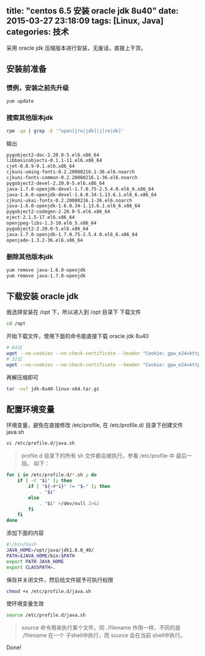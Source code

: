 title: "centos 6.5 安装 oracle jdk 8u40"
date: 2015-03-27 23:18:09
tags: [Linux, Java]
categories: 技术
---

采用 oracle jdk 压缩版本进行安装，无废话，直接上干货。<!-- more -->

## 安装前准备

### 惯例，安装之前先升级

``` bash
yum update
```

<!-- more -->

### 搜索其他版本jdk

``` bash
rpm -qa | grep -E '^open[jre|jdk]|j[re|dk]'
```

输出

``` bash
pygobject2-doc-2.20.0-5.el6.x86_64
libbasicobjects-0.1.1-11.el6.x86_64
cjet-0.8.9-9.1.el6.x86_64
cjkuni-uming-fonts-0.2.20080216.1-36.el6.noarch
cjkuni-fonts-common-0.2.20080216.1-36.el6.noarch
pygobject2-devel-2.20.0-5.el6.x86_64
java-1.7.0-openjdk-devel-1.7.0.75-2.5.4.0.el6_6.x86_64
java-1.6.0-openjdk-devel-1.6.0.34-1.13.6.1.el6_6.x86_64
cjkuni-ukai-fonts-0.2.20080216.1-36.el6.noarch
java-1.6.0-openjdk-1.6.0.34-1.13.6.1.el6_6.x86_64
pygobject2-codegen-2.20.0-5.el6.x86_64
eject-2.1.5-17.el6.x86_64
openjpeg-libs-1.3-10.el6_5.x86_64
pygobject2-2.20.0-5.el6.x86_64
java-1.7.0-openjdk-1.7.0.75-2.5.4.0.el6_6.x86_64
openjade-1.3.2-36.el6.x86_64
```

### 删除其他版本jdk

``` bash
yum remove java-1.6.0-openjdk
yum remove java-1.7.0-openjdk
```

## 下载安装 oracle jdk

我选择安装在 /opt 下，所以进入到 /opt 目录下 下载文件

``` bash
cd /opt
```

开始下载文件，使用下面的命令能直接下载 oracle jdk 8u40

``` bash
# 64位 
wget --no-cookies --no-check-certificate --header "Cookie: gpw_e24=http%3A%2F%2Fwww.oracle.com%2F; oraclelicense=accept-securebackup-cookie" "http://download.oracle.com/otn-pub/java/jdk/8u40-b25/jdk-8u40-linux-x64.tar.gz"
# 32位
wget --no-cookies --no-check-certificate --header "Cookie: gpw_e24=http%3A%2F%2Fwww.oracle.com%2F; oraclelicense=accept-securebackup-cookie" "http://download.oracle.com/otn-pub/java/jdk/8u40-b25/jdk-8u40-linux-i586.tar.gz"
```

再解压缩即可

``` bash
tar -xvf jdk-8u40-linux-x64.tar.gz
```

## 配置环境变量

环境变量，避免在直接修改 /etc/profile, 在 /etc/profile.d/ 目录下创建文件 java.sh

``` bash
vi /etc/profile.d/java.sh
```

> profile.d 目录下的所有 sh 文件都会被执行。参看 /etc/profile 中 最后一段。 如下：

``` bash 
for i in /etc/profile.d/*.sh ; do
    if [ -r "$i" ]; then
        if [ "${-#*i}" != "$-" ]; then
            . "$i"
        else
            . "$i" >/dev/null 2>&1
        fi
    fi
done
```

添加下面的内容

``` bash
#!/bin/bash
JAVA_HOME=/opt/java/jdk1.8.0_40/
PATH=$JAVA_HOME/bin:$PATH
export PATH JAVA_HOME
export CLASSPATH=.
```

保存并关闭文件，然后给文件赋予可执行权限
``` bash
chmod +x /etc/profile.d/java.sh
```

使环境变量生效

``` bash
source /etc/profile.d/java.sh
```

> source 命令用来执行某个文件，同 ./filename 作用一样。不同的是 ./filename 在一个 子shell中执行，而 source 会在当前 shell中执行。


Done!
